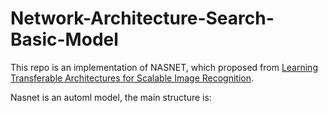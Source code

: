 # Network-Architecture-Search-Basic-Model
This repo is an implementation of NASNET, which proposed from [Learning Transferable Architectures for Scalable Image Recognition](https://arxiv.org/abs/1707.07012).

Nasnet is an automl model, the main structure is:
